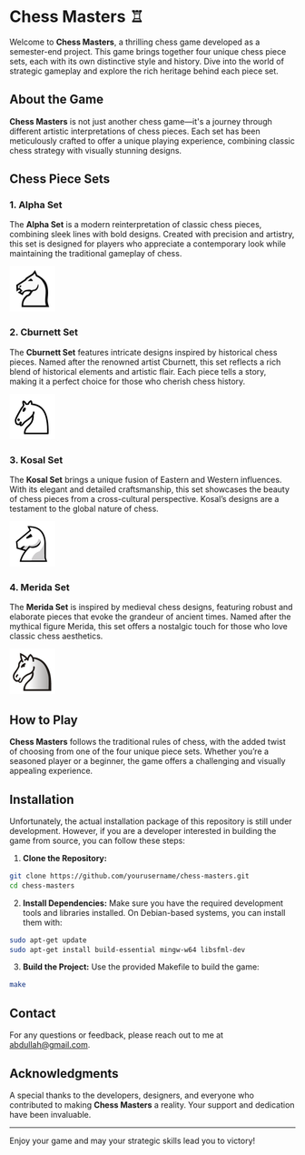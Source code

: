 # Chess Masters ♖

Welcome to **Chess Masters**, a thrilling chess game developed as a semester-end project. This game brings together four unique chess piece sets, each with its own distinctive style and history. Dive into the world of strategic gameplay and explore the rich heritage behind each piece set.

## About the Game

**Chess Masters** is not just another chess game—it's a journey through different artistic interpretations of chess pieces. Each set has been meticulously crafted to offer a unique playing experience, combining classic chess strategy with visually stunning designs.

## Chess Piece Sets

### 1. Alpha Set

The **Alpha Set** is a modern reinterpretation of classic chess pieces, combining sleek lines with bold designs. Created with precision and artistry, this set is designed for players who appreciate a contemporary look while maintaining the traditional gameplay of chess.

![Alpha Set](external/pieces/alpha/wN.png)

### 2. Cburnett Set

The **Cburnett Set** features intricate designs inspired by historical chess pieces. Named after the renowned artist Cburnett, this set reflects a rich blend of historical elements and artistic flair. Each piece tells a story, making it a perfect choice for those who cherish chess history.

![Cburnett Set](external/pieces/cburnett/wN.png)

### 3. Kosal Set

The **Kosal Set** brings a unique fusion of Eastern and Western influences. With its elegant and detailed craftsmanship, this set showcases the beauty of chess pieces from a cross-cultural perspective. Kosal’s designs are a testament to the global nature of chess.

![Kosal Set](external/pieces/kosal/wN.png)

### 4. Merida Set

The **Merida Set** is inspired by medieval chess designs, featuring robust and elaborate pieces that evoke the grandeur of ancient times. Named after the mythical figure Merida, this set offers a nostalgic touch for those who love classic chess aesthetics.

![Merida Set](external/pieces/merida/wN.png)

## How to Play

**Chess Masters** follows the traditional rules of chess, with the added twist of choosing from one of the four unique piece sets. Whether you’re a seasoned player or a beginner, the game offers a challenging and visually appealing experience.

## Installation

Unfortunately, the actual installation package of this repository is still under development. However, if you are a developer interested in building the game from source, you can follow these steps:

1. **Clone the Repository:**
```bash
git clone https://github.com/yourusername/chess-masters.git
cd chess-masters
```

2. **Install Dependencies:**
Make sure you have the required development tools and libraries installed. On Debian-based systems, you can install them with:
```bash
sudo apt-get update
sudo apt-get install build-essential mingw-w64 libsfml-dev
```

3. **Build the Project:**
Use the provided Makefile to build the game:
```bash
make
```


## Contact

For any questions or feedback, please reach out to me at [abdullah@gmail.com](mailto:abdulahshoiab@gmail.com).

## Acknowledgments

A special thanks to the developers, designers, and everyone who contributed to making **Chess Masters** a reality. Your support and dedication have been invaluable.

---

Enjoy your game and may your strategic skills lead you to victory!